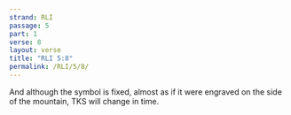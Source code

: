 ```yaml
---
strand: RLI
passage: 5
part: 1
verse: 8
layout: verse
title: "RLI 5:8"
permalink: /RLI/5/8/
---
```

And although the symbol is fixed, almost as if it were engraved on the side of the mountain, TKS will change in time.
